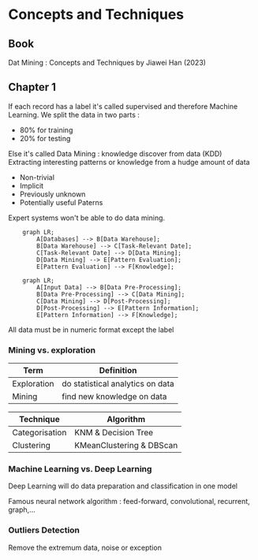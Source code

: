 # Concepts and Techniques

## Book

Dat Mining : Concepts and Techniques by Jiawei Han (2023)

## Chapter 1

If each record has a label it's called supervised and therefore Machine Learning. We split the data in two parts : 
- 80% for training
- 20% for testing

Else it's called
Data Mining : knowledge discover from data (KDD)
Extracting interesting patterns or knowledge from a hudge amount of data
- Non-trivial
- Implicit
- Previously unknown 
- Potentially useful
Paterns

Expert systems won't be able to do data mining.

```mermaid
    graph LR;
        A[Databases] --> B[Data Warehouse];
        B[Data Warehouse] --> C[Task-Relevant Date];
        C[Task-Relevant Date] --> D[Data Mining];
        D[Data Mining] --> E[Pattern Evaluation];
        E[Pattern Evaluation] --> F[Knowledge];
```

```mermaid
    graph LR;
        A[Input Data] --> B[Data Pre-Processing];
        B[Data Pre-Processing] --> C[Data Mining];
        C[Data Mining] --> D[Post-Processing];
        D[Post-Processing] --> E[Pattern Information];
        E[Pattern Information] --> F[Knowledge];
```

All data must be in numeric format except the label

### Mining vs. exploration

Term|Definition
-|-
Exploration|do statistical analytics on data
Mining|find new knowledge on data

Technique | Algorithm
-|-
Categorisation|KNM & Decision Tree
Clustering|KMeanClustering & DBScan 

### Machine Learning vs. Deep Learning

Deep Learning will do data preparation and classification in one model

Famous neural network algorithm : feed-forward, convolutional, recurrent, graph,...

### Outliers Detection

Remove the extremum data, noise or exception
